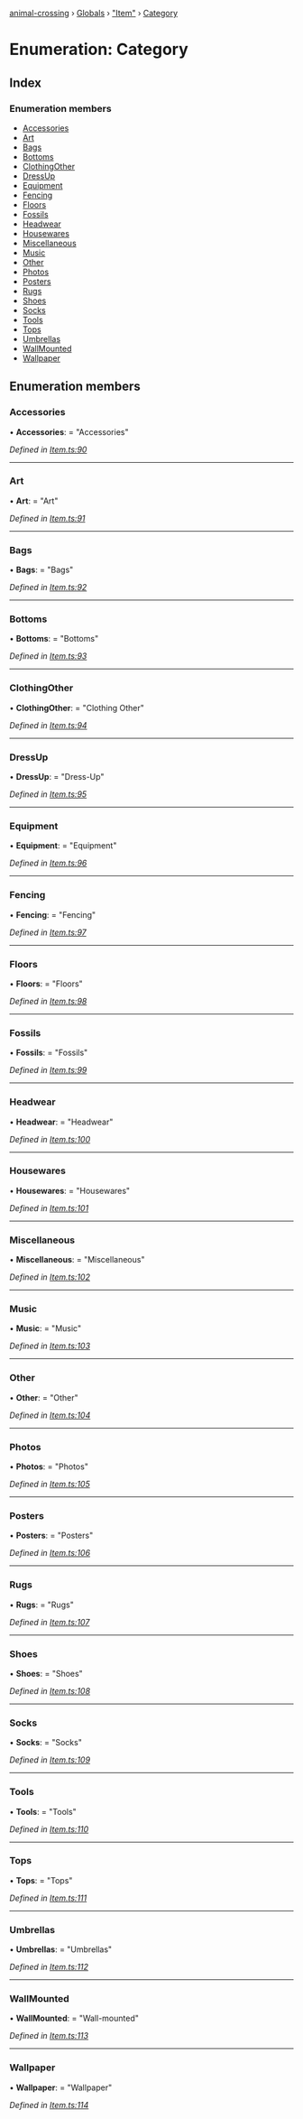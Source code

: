 [animal-crossing](../README.md) › [Globals](../globals.md) › ["Item"](../modules/_item_.md) › [Category](_item_.category.md)

# Enumeration: Category

## Index

### Enumeration members

* [Accessories](_item_.category.md#accessories)
* [Art](_item_.category.md#art)
* [Bags](_item_.category.md#bags)
* [Bottoms](_item_.category.md#bottoms)
* [ClothingOther](_item_.category.md#clothingother)
* [DressUp](_item_.category.md#dressup)
* [Equipment](_item_.category.md#equipment)
* [Fencing](_item_.category.md#fencing)
* [Floors](_item_.category.md#floors)
* [Fossils](_item_.category.md#fossils)
* [Headwear](_item_.category.md#headwear)
* [Housewares](_item_.category.md#housewares)
* [Miscellaneous](_item_.category.md#miscellaneous)
* [Music](_item_.category.md#music)
* [Other](_item_.category.md#other)
* [Photos](_item_.category.md#photos)
* [Posters](_item_.category.md#posters)
* [Rugs](_item_.category.md#rugs)
* [Shoes](_item_.category.md#shoes)
* [Socks](_item_.category.md#socks)
* [Tools](_item_.category.md#tools)
* [Tops](_item_.category.md#tops)
* [Umbrellas](_item_.category.md#umbrellas)
* [WallMounted](_item_.category.md#wallmounted)
* [Wallpaper](_item_.category.md#wallpaper)

## Enumeration members

###  Accessories

• **Accessories**: = "Accessories"

*Defined in [Item.ts:90](https://github.com/Norviah/animal-crossing/blob/4ad5c16/module/types/Item.ts#L90)*

___

###  Art

• **Art**: = "Art"

*Defined in [Item.ts:91](https://github.com/Norviah/animal-crossing/blob/4ad5c16/module/types/Item.ts#L91)*

___

###  Bags

• **Bags**: = "Bags"

*Defined in [Item.ts:92](https://github.com/Norviah/animal-crossing/blob/4ad5c16/module/types/Item.ts#L92)*

___

###  Bottoms

• **Bottoms**: = "Bottoms"

*Defined in [Item.ts:93](https://github.com/Norviah/animal-crossing/blob/4ad5c16/module/types/Item.ts#L93)*

___

###  ClothingOther

• **ClothingOther**: = "Clothing Other"

*Defined in [Item.ts:94](https://github.com/Norviah/animal-crossing/blob/4ad5c16/module/types/Item.ts#L94)*

___

###  DressUp

• **DressUp**: = "Dress-Up"

*Defined in [Item.ts:95](https://github.com/Norviah/animal-crossing/blob/4ad5c16/module/types/Item.ts#L95)*

___

###  Equipment

• **Equipment**: = "Equipment"

*Defined in [Item.ts:96](https://github.com/Norviah/animal-crossing/blob/4ad5c16/module/types/Item.ts#L96)*

___

###  Fencing

• **Fencing**: = "Fencing"

*Defined in [Item.ts:97](https://github.com/Norviah/animal-crossing/blob/4ad5c16/module/types/Item.ts#L97)*

___

###  Floors

• **Floors**: = "Floors"

*Defined in [Item.ts:98](https://github.com/Norviah/animal-crossing/blob/4ad5c16/module/types/Item.ts#L98)*

___

###  Fossils

• **Fossils**: = "Fossils"

*Defined in [Item.ts:99](https://github.com/Norviah/animal-crossing/blob/4ad5c16/module/types/Item.ts#L99)*

___

###  Headwear

• **Headwear**: = "Headwear"

*Defined in [Item.ts:100](https://github.com/Norviah/animal-crossing/blob/4ad5c16/module/types/Item.ts#L100)*

___

###  Housewares

• **Housewares**: = "Housewares"

*Defined in [Item.ts:101](https://github.com/Norviah/animal-crossing/blob/4ad5c16/module/types/Item.ts#L101)*

___

###  Miscellaneous

• **Miscellaneous**: = "Miscellaneous"

*Defined in [Item.ts:102](https://github.com/Norviah/animal-crossing/blob/4ad5c16/module/types/Item.ts#L102)*

___

###  Music

• **Music**: = "Music"

*Defined in [Item.ts:103](https://github.com/Norviah/animal-crossing/blob/4ad5c16/module/types/Item.ts#L103)*

___

###  Other

• **Other**: = "Other"

*Defined in [Item.ts:104](https://github.com/Norviah/animal-crossing/blob/4ad5c16/module/types/Item.ts#L104)*

___

###  Photos

• **Photos**: = "Photos"

*Defined in [Item.ts:105](https://github.com/Norviah/animal-crossing/blob/4ad5c16/module/types/Item.ts#L105)*

___

###  Posters

• **Posters**: = "Posters"

*Defined in [Item.ts:106](https://github.com/Norviah/animal-crossing/blob/4ad5c16/module/types/Item.ts#L106)*

___

###  Rugs

• **Rugs**: = "Rugs"

*Defined in [Item.ts:107](https://github.com/Norviah/animal-crossing/blob/4ad5c16/module/types/Item.ts#L107)*

___

###  Shoes

• **Shoes**: = "Shoes"

*Defined in [Item.ts:108](https://github.com/Norviah/animal-crossing/blob/4ad5c16/module/types/Item.ts#L108)*

___

###  Socks

• **Socks**: = "Socks"

*Defined in [Item.ts:109](https://github.com/Norviah/animal-crossing/blob/4ad5c16/module/types/Item.ts#L109)*

___

###  Tools

• **Tools**: = "Tools"

*Defined in [Item.ts:110](https://github.com/Norviah/animal-crossing/blob/4ad5c16/module/types/Item.ts#L110)*

___

###  Tops

• **Tops**: = "Tops"

*Defined in [Item.ts:111](https://github.com/Norviah/animal-crossing/blob/4ad5c16/module/types/Item.ts#L111)*

___

###  Umbrellas

• **Umbrellas**: = "Umbrellas"

*Defined in [Item.ts:112](https://github.com/Norviah/animal-crossing/blob/4ad5c16/module/types/Item.ts#L112)*

___

###  WallMounted

• **WallMounted**: = "Wall-mounted"

*Defined in [Item.ts:113](https://github.com/Norviah/animal-crossing/blob/4ad5c16/module/types/Item.ts#L113)*

___

###  Wallpaper

• **Wallpaper**: = "Wallpaper"

*Defined in [Item.ts:114](https://github.com/Norviah/animal-crossing/blob/4ad5c16/module/types/Item.ts#L114)*
